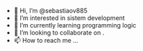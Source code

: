 - 👋 Hi, I’m @sebastiaov885
- 👀 I’m interested in sistem development 
- 🌱 I’m currently learning programming logic
- 💞️ I’m looking to collaborate on .
- 📫 How to reach me ...

<!---
sebastiaov885/sebastiaov885 is a ✨ special ✨ repository because its `README.md` (this file) appears on your GitHub profile.
You can click the Preview link to take a look at your changes.
--->
